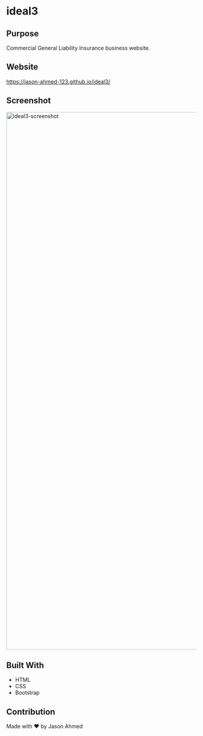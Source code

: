 # ideal3

## Purpose
Commercial General Liability Insurance business website.

## Website
https://jason-ahmed-123.github.io/ideal3/

## Screenshot
<img width="1421" alt="ideal3-screenshot" src="https://user-images.githubusercontent.com/61637816/118720211-31bc9f80-b7de-11eb-9867-eb38dfb93bf2.png">

## Built With
* HTML
* CSS
* Bootstrap

## Contribution
Made with ❤️ by Jason Ahmed
